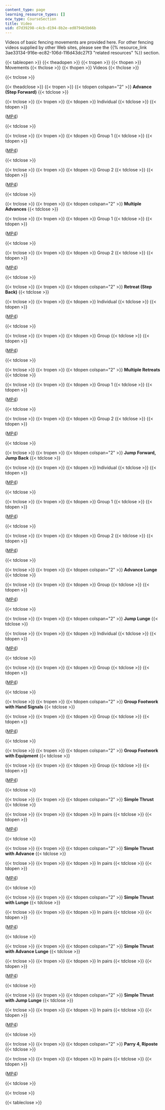 ```yaml
---
content_type: page
learning_resource_types: []
ocw_type: CourseSection
title: Video
uid: d7d39298-c4cb-d194-8b2e-ed0794b5b66b
---
```


Videos of basic fencing movements are provided here. For other fencing videos supplied by other Web sites, please see the {{% resource_link 3ae33134-916e-ec82-106d-116d43dc27f3 "related resources" %}} section.

{{< tableopen >}}
{{< theadopen >}}
{{< tropen >}}
{{< thopen >}}
Movements
{{< thclose >}}
{{< thopen >}}
Videos
{{< thclose >}}

{{< trclose >}}

{{< theadclose >}}
{{< tropen >}}
{{< tdopen colspan="2" >}}
**Advance (Step Forward)**
{{< tdclose >}}

{{< trclose >}}
{{< tropen >}}
{{< tdopen >}}
Individual
{{< tdclose >}}
{{< tdopen >}}


([MP4](http://www.archive.org/download/MITPE.740S06/step_forward-220k_512kb.mp4))


{{< tdclose >}}

{{< trclose >}}
{{< tropen >}}
{{< tdopen >}}
Group 1
{{< tdclose >}}
{{< tdopen >}}


([MP4](http://www.archive.org/download/MITPE.740S06/step_forward_group-220k_512kb.mp4))


{{< tdclose >}}

{{< trclose >}}
{{< tropen >}}
{{< tdopen >}}
Group 2
{{< tdclose >}}
{{< tdopen >}}


([MP4](http://www.archive.org/download/MITPE.740S06/step_forward_group_2-220k_512kb.mp4))


{{< tdclose >}}

{{< trclose >}}
{{< tropen >}}
{{< tdopen colspan="2" >}}
**Multiple Advances**
{{< tdclose >}}

{{< trclose >}}
{{< tropen >}}
{{< tdopen >}}
Group 1
{{< tdclose >}}
{{< tdopen >}}


([MP4](http://www.archive.org/download/MITPE.740S06/three_steps_forward_group-220k_512kb.mp4))


{{< tdclose >}}

{{< trclose >}}
{{< tropen >}}
{{< tdopen >}}
Group 2
{{< tdclose >}}
{{< tdopen >}}


([MP4](http://www.archive.org/download/MITPE.740S06/tiny_steps_forward-220k_512kb.mp4))


{{< tdclose >}}

{{< trclose >}}
{{< tropen >}}
{{< tdopen colspan="2" >}}
**Retreat (Step Back)**
{{< tdclose >}}

{{< trclose >}}
{{< tropen >}}
{{< tdopen >}}
Individual
{{< tdclose >}}
{{< tdopen >}}


([MP4](http://www.archive.org/download/MITPE.740S06/step_back-220k_512kb.mp4))


{{< tdclose >}}

{{< trclose >}}
{{< tropen >}}
{{< tdopen >}}
Group
{{< tdclose >}}
{{< tdopen >}}


([MP4](http://www.archive.org/download/MITPE.740S06/step_back_group-220k_512kb.mp4))


{{< tdclose >}}

{{< trclose >}}
{{< tropen >}}
{{< tdopen colspan="2" >}}
**Multiple Retreats**
{{< tdclose >}}

{{< trclose >}}
{{< tropen >}}
{{< tdopen >}}
Group 1
{{< tdclose >}}
{{< tdopen >}}


([MP4](http://www.archive.org/download/MITPE.740S06/two_steps_back_group-220k_512kb.mp4))


{{< tdclose >}}

{{< trclose >}}
{{< tropen >}}
{{< tdopen >}}
Group 2
{{< tdclose >}}
{{< tdopen >}}


([MP4](http://www.archive.org/download/MITPE.740S06/tiny_steps_back_group-220k_512kb.mp4))


{{< tdclose >}}

{{< trclose >}}
{{< tropen >}}
{{< tdopen colspan="2" >}}
**Jump Forward, Jump Back**
{{< tdclose >}}

{{< trclose >}}
{{< tropen >}}
{{< tdopen >}}
Individual
{{< tdclose >}}
{{< tdopen >}}


([MP4](http://www.archive.org/download/MITPE.740S06/jump_forward_jump_back-220k_512kb.mp4))


{{< tdclose >}}

{{< trclose >}}
{{< tropen >}}
{{< tdopen >}}
Group 1
{{< tdclose >}}
{{< tdopen >}}


([MP4](http://www.archive.org/download/MITPE.740S06/jump_forward_jump_back_group-220k_512kb.mp4))


{{< tdclose >}}

{{< trclose >}}
{{< tropen >}}
{{< tdopen >}}
Group 2
{{< tdclose >}}
{{< tdopen >}}


([MP4](http://www.archive.org/download/MITPE.740S06/jump_forward_jump_back_group_2-220k_512kb.mp4))


{{< tdclose >}}

{{< trclose >}}
{{< tropen >}}
{{< tdopen colspan="2" >}}
**Advance Lunge**
{{< tdclose >}}

{{< trclose >}}
{{< tropen >}}
{{< tdopen >}}
Group
{{< tdclose >}}
{{< tdopen >}}


([MP4](http://www.archive.org/download/MITPE.740S06/advance_lunge_group-220k_512kb.mp4))


{{< tdclose >}}

{{< trclose >}}
{{< tropen >}}
{{< tdopen colspan="2" >}}
**Jump Lunge**
{{< tdclose >}}

{{< trclose >}}
{{< tropen >}}
{{< tdopen >}}
Individual
{{< tdclose >}}
{{< tdopen >}}


([MP4](http://www.archive.org/download/MITPE.740S06/jumpe_lunge-220k_512kb.mp4))


{{< tdclose >}}

{{< trclose >}}
{{< tropen >}}
{{< tdopen >}}
Group
{{< tdclose >}}
{{< tdopen >}}


([MP4](http://www.archive.org/download/MITPE.740S06/jump_lunge_group-220k_512kb.mp4))


{{< tdclose >}}

{{< trclose >}}
{{< tropen >}}
{{< tdopen colspan="2" >}}
**Group Footwork with Hand Signals**
{{< tdclose >}}

{{< trclose >}}
{{< tropen >}}
{{< tdopen >}}
Group
{{< tdclose >}}
{{< tdopen >}}


([MP4](http://www.archive.org/download/MITPE.740S06/group_footwork_with_jarek_2-220k_512kb.mp4))


{{< tdclose >}}

{{< trclose >}}
{{< tropen >}}
{{< tdopen colspan="2" >}}
**Group Footwork with Equipment**
{{< tdclose >}}

{{< trclose >}}
{{< tropen >}}
{{< tdopen >}}
Group
{{< tdclose >}}
{{< tdopen >}}


([MP4](http://www.archive.org/download/MITPE.740S06/group_footwork_with_equipment-220k_512kb.mp4))


{{< tdclose >}}

{{< trclose >}}
{{< tropen >}}
{{< tdopen colspan="2" >}}
**Simple Thrust**
{{< tdclose >}}

{{< trclose >}}
{{< tropen >}}
{{< tdopen >}}
In pairs
{{< tdclose >}}
{{< tdopen >}}


([MP4](http://www.archive.org/download/MITPE.740S06/simple_thrusts_group-220k_512kb.mp4))


{{< tdclose >}}

{{< trclose >}}
{{< tropen >}}
{{< tdopen colspan="2" >}}
**Simple Thrust with Advance**
{{< tdclose >}}

{{< trclose >}}
{{< tropen >}}
{{< tdopen >}}
In pairs
{{< tdclose >}}
{{< tdopen >}}


([MP4](http://www.archive.org/download/MITPE.740S06/simple_thrust_with_advance-220k_512kb.mp4))


{{< tdclose >}}

{{< trclose >}}
{{< tropen >}}
{{< tdopen colspan="2" >}}
**Simple Thrust with Lunge**
{{< tdclose >}}

{{< trclose >}}
{{< tropen >}}
{{< tdopen >}}
In pairs
{{< tdclose >}}
{{< tdopen >}}


([MP4](http://www.archive.org/download/MITPE.740S06/lunge-220k_512kb.mp4))


{{< tdclose >}}

{{< trclose >}}
{{< tropen >}}
{{< tdopen colspan="2" >}}
**Simple Thrust with Advance Lunge**
{{< tdclose >}}

{{< trclose >}}
{{< tropen >}}
{{< tdopen >}}
In pairs
{{< tdclose >}}
{{< tdopen >}}


([MP4](http://www.archive.org/download/MITPE.740S06/advance_lunge-220k_512kb.mp4))


{{< tdclose >}}

{{< trclose >}}
{{< tropen >}}
{{< tdopen colspan="2" >}}
**Simple Thrust with Jump Lunge**
{{< tdclose >}}

{{< trclose >}}
{{< tropen >}}
{{< tdopen >}}
In pairs
{{< tdclose >}}
{{< tdopen >}}


([MP4](http://www.archive.org/download/MITPE.740S06/jump_lunge-220k_512kb.mp4))


{{< tdclose >}}

{{< trclose >}}
{{< tropen >}}
{{< tdopen colspan="2" >}}
**Parry 4, Riposte**
{{< tdclose >}}

{{< trclose >}}
{{< tropen >}}
{{< tdopen >}}
In pairs
{{< tdclose >}}
{{< tdopen >}}


([MP4](http://www.archive.org/download/MITPE.740S06/parry_4_repost-220k_512kb.mp4))


{{< tdclose >}}

{{< trclose >}}

{{< tableclose >}}